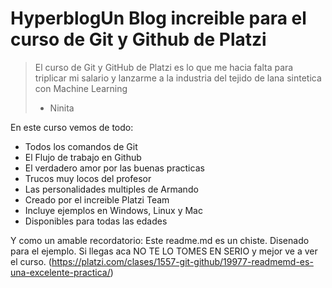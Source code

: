 # HyperblogUn Blog increible para el curso de Git y Github de Platzi
  > El curso de Git y GitHub de Platzi es lo que me hacia falta para triplicar mi salario y lanzarme a la industria del tejido de lana sintetica con Machine Learning
  > - Ninita

  En este curso vemos de todo:
  - Todos los comandos de Git
  - El Flujo de trabajo en Github
  - El verdadero amor por las buenas practicas
  - Trucos muy locos del profesor
  - Las personalidades multiples de Armando
  - Creado por el increible Platzi Team
  - Incluye ejemplos en Windows, Linux y Mac
  - Disponibles para todas las edades
  
  Y como un amable recordatorio: Este readme.md es un chiste. Disenado
  para el ejemplo. Si llegas aca NO TE LO TOMES EN SERIO y mejor ve a ver el curso. (https://platzi.com/clases/1557-git-github/19977-readmemd-es-una-excelente-practica/)
  
